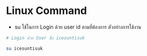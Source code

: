 # Linux Command 

* su ใช้ในการ Login ด้วย user id ตามที่ต้องการ 
ตัวอย่างการใช้งาน
```bash
# Login ด้วย User ชื่อ icesuntisuk

su icesuntisuk

```